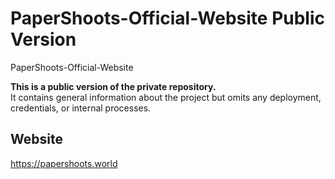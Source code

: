 # PaperShoots-Official-Website Public Version

PaperShoots-Official-Website

**This is a public version of the private repository.**  
It contains general information about the project but omits any deployment, credentials, or internal processes.



## Website
https://papershoots.world


